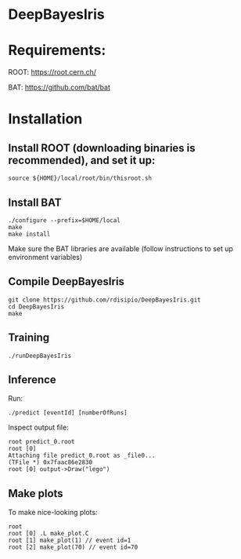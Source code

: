# DeepBayesIris

# Requirements:
ROOT: https://root.cern.ch/

BAT: https://github.com/bat/bat

# Installation

## Install ROOT (downloading binaries is recommended), and set it up:
```
source ${HOME}/local/root/bin/thisroot.sh
```

## Install BAT
```
./configure --prefix=$HOME/local
make
make install
```

Make sure the BAT libraries are available (follow instructions to set up environment variables)

## Compile DeepBayesIris

```
git clone https://github.com/rdisipio/DeepBayesIris.git
cd DeepBayesIris
make
```

## Training

```
./runDeepBayesIris
```

## Inference

Run:

```
./predict [eventId] [numberOfRuns]
```

Inspect output file:

```
root predict_0.root
root [0] 
Attaching file predict_0.root as _file0...
(TFile *) 0x7faac86e2830
root [0] output->Draw("lego")
```

## Make plots
To make nice-looking plots:

```
root
root [0] .L make_plot.C 
root [1] make_plot(1) // event id=1
root [2] make_plot(70) // event id=70
```


